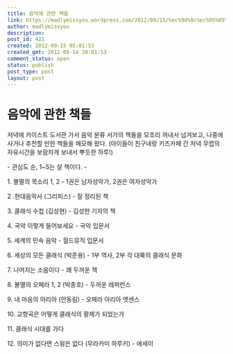 ```yaml
---
title: 음악에 관한 책들
link: https://madlymissyou.wordpress.com/2012/09/15/%ec%9d%8c%ec%95%85%ec%97%90-%ea%b4%80%ed%95%9c-%ec%b1%85%eb%93%a4/
author: madlymissyou
description: 
post_id: 421
created: 2012-09-15 05:01:53
created_gmt: 2012-09-14 20:01:53
comment_status: open
status: publish
post_type: post
layout: post
---
```


# 음악에 관한 책들

저녁에 카이스트 도서관 가서 음악 분류 서가의 책들을 모조리 꺼내서 넘겨보고, 나중에 사거나 추천할 만한 책들을 메모해 왔다. (아이들이 친구네랑 키즈카페 간 저녁 무렵의 자유시간을 보람차게 보내서 뿌듯한 하루!)

\- 관심도 순, 1~5는 살 책이다. -

1\. 불멸의 목소리 1, 2 - 1권은 남자성악가, 2권은 여자성악가

2 .현대음악사 (그리피스) - 잘 정리된 책

3\. 클래식 수첩 (김성현) - 김성현 기자의 책

4\. 국악 이렇게 들어보세요 - 국악 입문서

5\. 세계의 민속 음악 - 월드뮤직 입문서

6\. 세상의 모든 클래식 (박준용) - 1부 역사, 2부 각 대륙의 클래식 문화

7\. 나머지는 소음이다 - 꽤 두꺼운 책

8\. 불멸의 오페라 1, 2 (박종호) - 두꺼운 레퍼런스

9\. 내 마음의 아리아 (안동림) - 오페라 아리아 엣센스

10\. 교향곡은 어떻게 클래식의 황제가 되었는가

11\. 클래식 시대를 가다

12\. 의미가 없다면 스윙은 없다 (무라카미 하루키) - 에세이